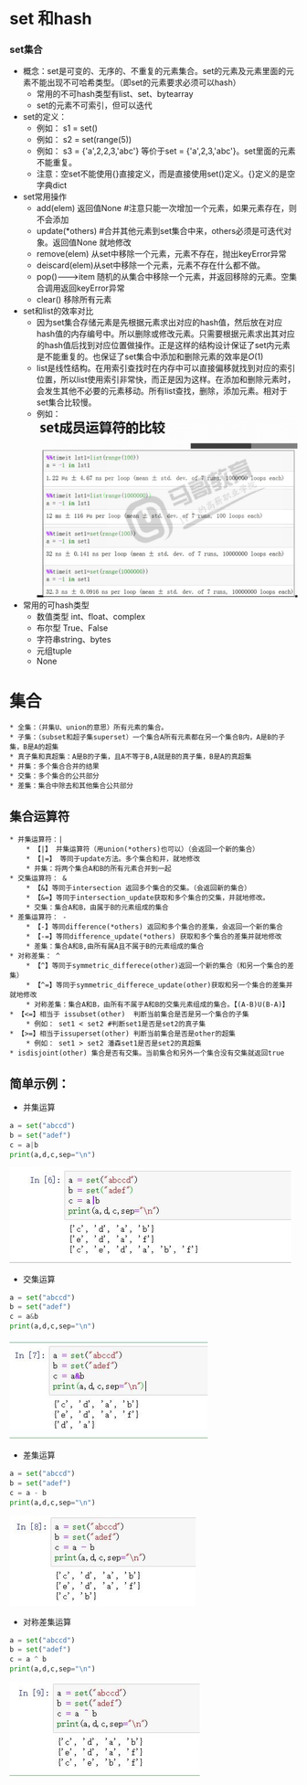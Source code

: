 # set 和hash
### set集合   
* 概念：set是可变的、无序的、不重复的元素集合。set的元素及元素里面的元素不能出现不可哈希类型。（即set的元素要求必须可以hash）
    * 常用的不可hash类型有list、set、bytearray
    * set的元素不可索引，但可以迭代
* set的定义：  
    * 例如： s1 = set()
    * 例如： s2 = set(range(5))
    * 例如： s3 = {'a',2,2,3,'abc'} 等价于set = {'a',2,3,'abc'}。set里面的元素不能重复。
    * 注意：空set不能使用{}直接定义，而是直接使用set()定义。{}定义的是空字典dict  
* set常用操作
    * add(elem) 返回值None #注意只能一次增加一个元素，如果元素存在，则不会添加
    * update(*others) #合并其他元素到set集合中来，others必须是可迭代对象。返回值None 就地修改
    * remove(elem) 从set中移除一个元素，元素不存在，抛出keyError异常
    * deiscard(elem)从set中移除一个元素，元素不存在什么都不做。
    * pop()--->item 随机的从集合中移除一个元素，并返回移除的元素。空集合调用返回keyError异常
    * clear()  移除所有元素
* set和list的效率对比
    * 因为set集合存储元素是先根据元素求出对应的hash值，然后放在对应hash值的内存编号中。所以删除或修改元素。只需要根据元素求出其对应的hash值后找到对应位置做操作。正是这样的结构设计保证了set内元素是不能重复的。也保证了set集合中添加和删除元素的效率是$O(1)$
    * list是线性结构。在用索引查找时在内存中可以直接偏移就找到对应的索引位置，所以list使用索引非常快，而正是因为这样。在添加和删除元素时，会发生其他不必要的元素移动。所有list查找，删除，添加元素。相对于set集合比较慢。
    * 例如：  
    ![set001](../img/set001.jpg)  
* 常用的可hash类型
    * 数值类型 int、float、complex
    * 布尔型 True、False
    * 字符串string、bytes
    * 元组tuple 
    * None  

# 集合
    * 全集：（并集U、union的意思）所有元素的集合。
    * 子集：（subset和超子集superset）一个集合A所有元素都在另一个集合B内，A是B的子集，B是A的超集
    * 真子集和真超集：A是B的子集，且A不等于B,A就是B的真子集，B是A的真超集
    * 并集：多个集合合并的结果
    * 交集：多个集合的公共部分
    * 差集：集合中除去和其他集合公共部分  
## 集合运算符  
    * 并集运算符：|
        * 【|】 并集运算符（用union(*others)也可以）（会返回一个新的集合）
        * 【|=】 等同于update方法。多个集合和并，就地修改
        * 并集：将两个集合A和B的所有元素合并到一起
    * 交集运算符： &
        * 【&】等同于intersection 返回多个集合的交集。（会返回新的集合）
        * 【&=】等同于intersection_update获取和多个集合的交集，并就地修改。
        * 交集：集合A和B，由属于B的元素组成的集合
    * 差集运算符： -
        * 【-】等同difference(*others) 返回和多个集合的差集，会返回一个新的集合
        * 【-=】等同difference_update(*others) 获取和多个集合的差集并就地修改
        * 差集：集合A和B,由所有属A且不属于B的元素组成的集合
    * 对称差集： ^
        * 【^】等同于symmetric_differece(other)返回一个新的集合（和另一个集合的差集）
        * 【^=】等同于symmetric_differece_update(other)获取和另一个集合的差集并就地修改
        * 对称差集：集合A和B，由所有不属于A和B的交集元素组成的集合。【(A-B)U(B-A)】
    * 【<=】相当于 issubset(other)  判断当前集合是否是另一个集合的子集
        * 例如： set1 < set2 #判断set1是否是set2的真子集
    * 【>=】相当于issuperset(other) 判断当前集合是否是other的超集
        * 例如： set1 > set2 潘森set1是否是set2的真超集
    * isdisjoint(other) 集合是否有交集。当前集合和另外一个集合没有交集就返回true  

## 简单示例：  

* 并集运算   
````python  
a = set("abccd")
b = set("adef")
c = a|b
print(a,d,c,sep="\n")
````  
![set002](../img/set002.jpg)  
* 交集运算
````python  
a = set("abccd")
b = set("adef")
c = a&b
print(a,d,c,sep="\n")
````  
![set003](../img/set003.jpg)
* 差集运算
````python
a = set("abccd")
b = set("adef")
c = a - b
print(a,d,c,sep="\n")
````  
![set004](../img/set004.jpg)  

* 对称差集运算
````python
a = set("abccd")
b = set("adef")
c = a ^ b
print(a,d,c,sep="\n")
````  
![set005](../img/set005.jpg)
